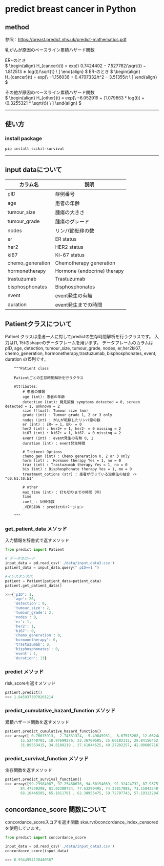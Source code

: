 # predict breast cancer in Python


## method
参照：https://breast.predict.nhs.uk/predict-mathematics.pdf  

乳がんが原因のベースライン累積ハザード関数   

ER+のとき  
$
\begin{align}
       H_{cancer}(t) = exp[\ 0.7424402 − 7.527762/\sqrt{t} − 1.812513 ∗ log(t)/\sqrt{t} \ ] 
\end{align}
$
ER-のとき
$
\begin{align}
        H_{cancer}(t) = exp[\ −1.156036 + 0.4707332/t^2 − 3.51355/t \ ]
\end{align}
$

その他が原因のベースライン累積ハザード関数  
$
\begin{align}
        H_{other}(t) = exp[\ −6.052919 + (1.079863 * log(t)) + (0.3255321 * \sqrt{t}) \ ]
\end{align}
$


---
## 使い方

### install package
```sh
pip install scikit-survival
```
---

## input dataについて
|カラム名|説明|
|----|----|
|pID|症例番号|
|age|患者の年齢|
|tumour_size|腫瘍の大きさ|
|tumour_grade|腫瘍のグレード|
|nodes|リンパ節転移の数|
|er|ER status|
|her2|HER2 status|
|ki67|Ki-67 status|
|chemo_generation|Chemotherapy generation|
|hormonetherapy|Hormone (endocrine) therapy|
|trastuzumab|Trastuzumab|
|bisphosphonates|Bisphosphonates|
|event|event発生の有無|
|duration|event発生までの時間|


## Patientクラスについて

Patinet クラスは患者一人に対してpredictの生存時間解析を行うクラスです。
入力は(1, 15)のshapeのデータフレームを用います。
データフレームのカラムは
pID, age, detection, tumour_size, tumour_grade, nodes, er,her2ki67, chemo_generation, hormonetherapy,trastuzumab, bisphosphonates, event, duration の15列です。

```
    """Patient class

    Patientごとの生存時間解析を行うクラス
    
    Attributes:
        # 患者の情報
        age (int): 患者の年齢
        detection (int): 発見契機 symptoms detected = 0, screen detected = 1, unknown = 2
        size (float): Tumour size (mm)
        grade (int) : Tumour grade 1, 2 or 3 only
        nodes (int) : がんが転移したリンパ節の数
        er (int) : ER+ = 1, ER- = 0
        her2 (int) : her2+ = 1, her2- = 0 missing = 2
        ki67 (int) : ki67+ = 1, ki67- = 0 missing = 2
        event (int) : event発生の有無 0, 1
        duration (int) : event発生時間
        
        # Tretment Options
        chemo_gen (int) : Chemo generation 0, 2 or 3 only 
        horm (int) :  Hormone therapy Yes = 1, no = 0
        traz (int) : Trastuzumab therapy Yes = 1, no = 0
        bis (int) : Bisphosphonate therapy Yes = 1, no = 0
        treatment_options (str) : 患者が行っている治療法の結合 -> "c0:h1:t0:b1"
        
        # other
        max_time (int) : 打ち切りまでの時間（年）
        time 
        coef_ : 回帰係数
        _VERSION : predictのバージョン
    
    """
```

###  get_patient_data メソッド
入力情報を辞書式で返すメソッド

```python
from predict import Patient

# データのロード
input_data = pd.read_csv('./data/input_data3.csv')
patient_data = input_data.query(" pID==1 ")

#インスタンス化
patient = Patient(patient_data=patient_data)
patient.get_patient_data()
```
```python
>>>{'pID': 1,
    'age': 26,
    'detection': 0,
    'tumour_size': 2,
    'tumour_grade': 2,
    'nodes': 9,
    'er': 1,
    'her2': 1,
    'ki67': 0,
    'chemo_generation': 0,
    'hormonetherapy': 0,
    'trastuzumab': 0,
    'bisphosphonates': 0,
    'event': 1,
    'duration': 13}
```

###  predict メソッド
risk_scoreを返すメソッド
```python
patient.predict()
>>> 1.8450373070201214
```

### predict_cumulative_hazard_function メソッド
累積ハザード関数を返すメソッド
```python
patient.predict_cumulative_hazard_function()
>>> array([ 0.76015913,  2.74531324,  5.49845931,  8.67575268, 12.06248254,
       15.52440702, 18.97699276, 22.36709505, 25.66182112, 28.84156452,
       31.89553415, 34.8188219 , 37.61044525, 40.27202257, 42.80686716])
```

### predict_survival_function メソッド
生存関数を返すメソッド
```python
patient.predict_survival_function()
>>> array([99.23984087, 97.25468676, 94.50154069, 91.32424732, 87.93751746,
       84.47559298, 81.02300724, 77.63290495, 74.33817888, 71.15843548,
       68.10446585, 65.1811781 , 62.38955475, 59.72797743, 57.19313284])
```

## concordance_score 関数について
concordance_scoreスコアを返す関数
sksurvのconcordance_index_censoredを使用しています。

```python
from predict import concordance_score

input_data = pd.read_csv('./data/input_data3.csv')
concordance_score(input_data)

>>> 0.5944954128440367
```